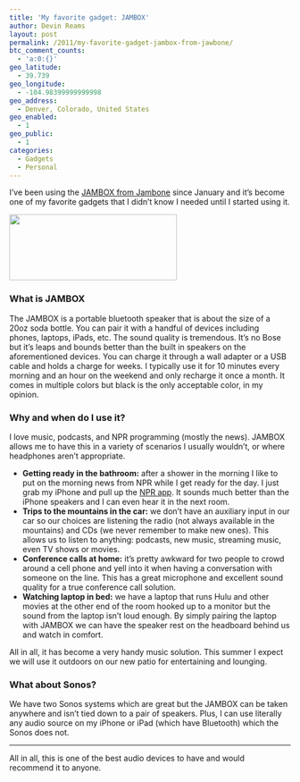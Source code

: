 ```yaml
---
title: 'My favorite gadget: JAMBOX'
author: Devin Reams
layout: post
permalink: /2011/my-favorite-gadget-jambox-from-jawbone/
btc_comment_counts:
  - 'a:0:{}'
geo_latitude:
  - 39.739
geo_longitude:
  - -104.98399999999998
geo_address:
  - Denver, Colorado, United States
geo_enabled:
  - 1
geo_public:
  - 1
categories:
  - Gadgets
  - Personal
---
```

I&#8217;ve been using the [JAMBOX from Jambone][1] since January and it&#8217;s become one of my favorite gadgets that I didn&#8217;t know I needed until I started using it.

<img src="https://devin.rea.ms/wp/wp-content/uploads/2011/04/Screen-Shot-2011-04-27-at-9.02.47-AM-300x118.png" alt="" title="Red JAMBOX" width="300" height="118" class="aligncenter size-medium wp-image-1899" />

### What is JAMBOX

The JAMBOX is a portable bluetooth speaker that is about the size of a 20oz soda bottle. You can pair it with a handful of devices including phones, laptops, iPads, etc. The sound quality is tremendous. It&#8217;s no Bose but it&#8217;s leaps and bounds better than the built in speakers on the aforementioned devices. You can charge it through a wall adapter or a USB cable and holds a charge for weeks. I typically use it for 10 minutes every morning and an hour on the weekend and only recharge it once a month. It comes in multiple colors but black is the only acceptable color, in my opinion.

### Why and when do I use it?

I love music, podcasts, and NPR programming (mostly the news). JAMBOX allows me to have this in a variety of scenarios I usually wouldn&#8217;t, or where headphones aren&#8217;t appropriate.

*   **Getting ready in the bathroom:** after a shower in the morning I like to put on the morning news from NPR while I get ready for the day. I just grab my iPhone and pull up the [NPR app][2]. It sounds much better than the iPhone speakers and I can even hear it in the next room.
*   **Trips to the mountains in the car:** we don&#8217;t have an auxiliary input in our car so our choices are listening the radio (not always available in the mountains) and CDs (we never remember to make new ones). This allows us to listen to anything: podcasts, new music, streaming music, even TV shows or movies.
*   **Conference calls at home:** it&#8217;s pretty awkward for two people to crowd around a cell phone and yell into it when having a conversation with someone on the line. This has a great microphone and excellent sound quality for a true conference call solution.
*   **Watching laptop in bed:** we have a laptop that runs Hulu and other movies at the other end of the room hooked up to a monitor but the sound from the laptop isn&#8217;t loud enough. By simply pairing the laptop with JAMBOX we can have the speaker rest on the headboard behind us and watch in comfort.

All in all, it has become a very handy music solution. This summer I expect we will use it outdoors on our new patio for entertaining and lounging.

### What about Sonos?

We have two Sonos systems which are great but the JAMBOX can be taken anywhere and isn&#8217;t tied down to a pair of speakers. Plus, I can use literally any audio source on my iPhone or iPad (which have Bluetooth) which the Sonos does not.

* * *

All in all, this is one of the best audio devices to have and would recommend it to anyone.

 [1]: http://www.jawbone.com/product-jambox-overview
 [2]: http://www.npr.org/services/mobile/iphone.php